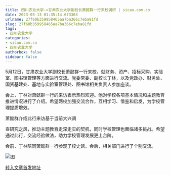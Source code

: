 ```yaml
---
title: 四川农业大学->甘肃农业大学副校长萧懿群一行来校调研 | sicau.com.cn
date: 2023-05-13 01:35:14.673363
urlname: 27f60b359958465aa7ba366c7eba81fd
slug: 27f60b359958465aa7ba366c7eba81fd
tags: 
- 四川农业大学
categories:
- sicau.com.cn
- 四川农业大学
authorbox: false
sidebar: false
---
```

5月12日，甘肃农业大学副校长萧懿群一行来校，就财务、资产、招标采购、实验室、图书馆管理等方面进行交流。党委常委、副校长丁林，以及党政办、财务处、国资基建处、基地与实验室管理处、图书馆相关负责人参加座谈。

会上，丁林对萧懿群一行的来访表示热烈欢迎。他对学校各项基本情况和主题教育推进情况进行了介绍。希望两校加强交流合作，互相学习、借鉴和启发，为学校管理提质增效。

萧懿群介绍此行来访基于当前大兴调
<!--more-->
查研究之风，推动主题教育走深走实的契机，同时学校管理也面临诸多挑战。希望通过此行，交流经验做法，助力学校管理发展更上台阶。

会前，丁林陪同萧懿群一行参观了校史馆。会后，相关部门进行了个别交流。

![图](https://news.sicau.edu.cn/__local/F/B6/ED/EF16F9F0D9464B8A43261D15AB6_9D29E016_4EF878.png)

[转入文章首发地址](https://news.sicau.edu.cn/info/1078/72182.htm)